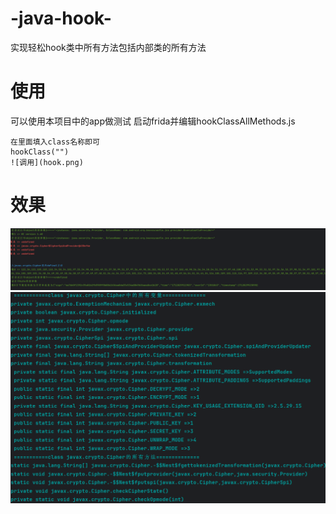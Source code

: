 # -java-hook-
实现轻松hook类中所有方法包括内部类的所有方法
# 使用
可以使用本项目中的app做测试
启动frida并编辑hookClassAllMethods.js
```
在里面填入class名称即可
hookClass("")
![调用](hook.png)
```
# 效果
![hook效果](fridatrance.png)
![打印类变量](类变量.png)


